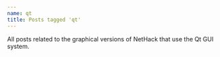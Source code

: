 ```yaml
---
name: qt
title: Posts tagged 'qt'
---
```

All posts related to the graphical versions of NetHack that use the Qt GUI system.
